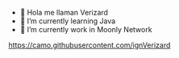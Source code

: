 - 👋 Hola me llaman Verizard
- 🌱 I’m currently learning Java
- 🔭 I’m currently work in Moonly Network

https://camo.githubusercontent.com/ignVerizard
